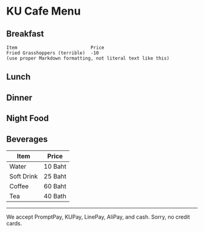 # KU Cafe Menu


## Breakfast

    Item                           Price
    Fried Grasshoppers (terrible)  -10
    (use proper Markdown formatting, not literal text like this)

## Lunch 


## Dinner


## Night Food


## Beverages
|Item|Price|
|----|-----|
|Water|10 Baht|
|Soft Drink| 25 Baht|
|Coffee| 60 Baht|
|Tea| 40 Bath|



---

We accept PromptPay, KUPay, LinePay, AliPay, and cash. Sorry, no credit cards.
